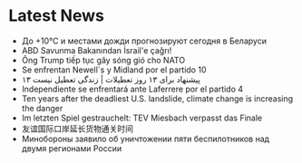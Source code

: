 # Latest News
-  До +10°C и местами дожди прогнозируют сегодня в Беларуси
-  ABD Savunma Bakanından İsrail'e çağrı!
-  Ông Trump tiếp tục gây sóng gió cho NATO
-  Se enfrentan Newell`s y Midland por el partido 10
-  ۱۳ پیشنهاد برای ۱۳ روز تعطیلات | زندگی تعطیل نیست
-  Independiente se enfrentará ante Laferrere por el partido 4
-  Ten years after the deadliest U.S. landslide, climate change is increasing the danger
-  Im letzten Spiel gestrauchelt: TEV Miesbach verpasst das Finale
-  友谊国际口岸延长货物通关时间
-  Минобороны заявило об уничтожении пяти беспилотников над двумя регионами России
